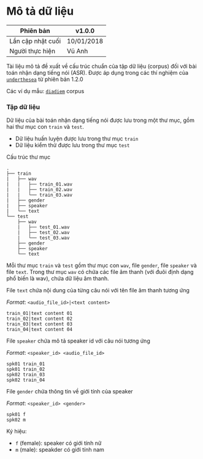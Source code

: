 # Mô tả dữ liệu

| Phiên bản         | v1.0.0     |
|-------------------|------------|
| Lần cập nhật cuối | 10/01/2018 |
| Người thực hiện   | Vũ Anh     |

Tài liệu mô tả đề xuất về cấu trúc chuẩn của tập dữ liệu (corpus) đối với bài toán nhận dạng tiếng nói (ASR). Được áp dụng trong các thí nghiệm của [`underthesea`](https://github.com/undertheseanlp/automatic_speech_recognition) từ phiên bản 1.2.0

Các ví dụ mẫu: [`diadiem`](https://github.com/undertheseanlp/automatic_speech_recognition/tree/sphinx_lab/data/diadiem/corpus) corpus

### Tập dữ liệu

Dữ liệu của bài toán nhận dạng tiếng nói được lưu trong một thư mục, gồm hai thư mục con `train` và `test`.

* Dữ liệu huấn luyện được lưu trong thư mục `train`
* Dữ liệu kiểm thử được lưu trong thư mục `test`

Cấu trúc thư mục

```
.
├── train
|   ├── wav
|   |   ├── train_01.wav
|   |   ├── train_02.wav
|   |   └── train_03.wav
|   ├── gender
|   ├── speaker
|   └── text
└── test
    ├── wav
    |   ├── test_01.wav
    |   ├── test_02.wav
    |   └── test_03.wav
    ├── gender
    ├── speaker
    └── text
```

Mỗi thư mục `train` và `test` gồm thư mục con `wav`, file `gender`, file `speaker` và file `text`. Trong thư mục `wav` có chứa các file âm thanh (với đuôi định dạng phổ biến là wav), chứa dữ liệu âm thanh.

File `text` chứa nội dung của từng câu nói với tên file âm thanh tương ứng

*Format*: `<audio_file_id>|<text content>`

```
train_01|text content 01
train_02|text content 02
train_03|text content 03
train_04|text content 04
```

File `speaker` chứa mô tả speaker id với câu nói tương ứng

*Format*: `<speaker_id> <audio_file_id>`

```
spk01 train_01
spk01 train_02
spk02 train_03
spk02 train_04
```

File `gender` chứa thông tin về giới tính của speaker

*Format*: `<speaker_id> <gender>`

```
spk01 f
spk02 m
```

Ký hiệu:

* `f` (female): speaker có giới tính nữ
* `m` (male): speakder có giới tính nam
